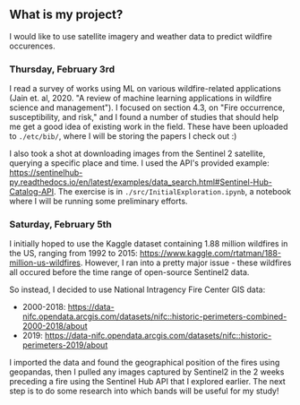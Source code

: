 
## What is my project?

I would like to use satellite imagery and weather data to predict wildfire occurences.

### Thursday, February 3rd

I read a survey of works using ML on various wildfire-related applications (Jain et. al, 2020. "A review of machine learning applications in wildfire science and management"). I focused on section 4.3, on "Fire occurrence, susceptibility, and risk," and I found a number of studies that should help me get a good idea of existing work in the field. These have been uploaded to `./etc/bib/`, where I will be storing the papers I check out :)

I also took a shot at downloading images from the Sentinel 2 satellite, querying a specific place and time. I used the API's provided example: https://sentinelhub-py.readthedocs.io/en/latest/examples/data_search.html#Sentinel-Hub-Catalog-API. The exercise is in `./src/InitialExploration.ipynb`, a notebook where I will be running some preliminary efforts.

### Saturday, February 5th

I initially hoped to use the Kaggle dataset containing 1.88 million wildfires in the US, ranging from 1992 to 2015: https://www.kaggle.com/rtatman/188-million-us-wildfires. However, I ran into a pretty major issue - these wildfires all occured before the time range of open-source Sentinel2 data. 

So instead, I decided to use National Intragency Fire Center GIS data:
- 2000-2018: https://data-nifc.opendata.arcgis.com/datasets/nifc::historic-perimeters-combined-2000-2018/about
- 2019: https://data-nifc.opendata.arcgis.com/datasets/nifc::historic-perimeters-2019/about

I imported the data and found the geographical position of the fires using geopandas, then I pulled any images captured by Sentinel2 in the 2 weeks preceding a fire using the Sentinel Hub API that I explored earlier. The next step is to do some research into which bands will be useful for my study! 

